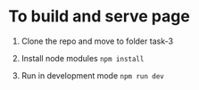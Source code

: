 # To build and serve page

1. Clone the repo and move to folder task-3

2. Install node modules `npm install`

3. Run in development mode `npm run dev`